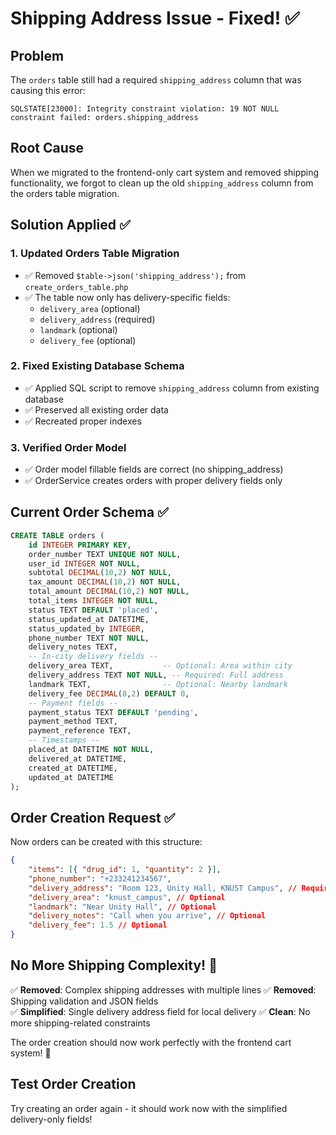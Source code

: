 # Shipping Address Issue - Fixed! ✅

## Problem

The `orders` table still had a required `shipping_address` column that was causing this error:

```
SQLSTATE[23000]: Integrity constraint violation: 19 NOT NULL constraint failed: orders.shipping_address
```

## Root Cause

When we migrated to the frontend-only cart system and removed shipping functionality, we forgot to clean up the old `shipping_address` column from the orders table migration.

## Solution Applied ✅

### 1. **Updated Orders Table Migration**

-   ✅ Removed `$table->json('shipping_address');` from `create_orders_table.php`
-   ✅ The table now only has delivery-specific fields:
    -   `delivery_area` (optional)
    -   `delivery_address` (required)
    -   `landmark` (optional)
    -   `delivery_fee` (optional)

### 2. **Fixed Existing Database Schema**

-   ✅ Applied SQL script to remove `shipping_address` column from existing database
-   ✅ Preserved all existing order data
-   ✅ Recreated proper indexes

### 3. **Verified Order Model**

-   ✅ Order model fillable fields are correct (no shipping_address)
-   ✅ OrderService creates orders with proper delivery fields only

## Current Order Schema ✅

```sql
CREATE TABLE orders (
    id INTEGER PRIMARY KEY,
    order_number TEXT UNIQUE NOT NULL,
    user_id INTEGER NOT NULL,
    subtotal DECIMAL(10,2) NOT NULL,
    tax_amount DECIMAL(10,2) NOT NULL,
    total_amount DECIMAL(10,2) NOT NULL,
    total_items INTEGER NOT NULL,
    status TEXT DEFAULT 'placed',
    status_updated_at DATETIME,
    status_updated_by INTEGER,
    phone_number TEXT NOT NULL,
    delivery_notes TEXT,
    -- In-city delivery fields --
    delivery_area TEXT,           -- Optional: Area within city
    delivery_address TEXT NOT NULL, -- Required: Full address
    landmark TEXT,                -- Optional: Nearby landmark
    delivery_fee DECIMAL(8,2) DEFAULT 0,
    -- Payment fields --
    payment_status TEXT DEFAULT 'pending',
    payment_method TEXT,
    payment_reference TEXT,
    -- Timestamps --
    placed_at DATETIME NOT NULL,
    delivered_at DATETIME,
    created_at DATETIME,
    updated_at DATETIME
);
```

## Order Creation Request ✅

Now orders can be created with this structure:

```json
{
    "items": [{ "drug_id": 1, "quantity": 2 }],
    "phone_number": "+233241234567",
    "delivery_address": "Room 123, Unity Hall, KNUST Campus", // Required
    "delivery_area": "knust_campus", // Optional
    "landmark": "Near Unity Hall", // Optional
    "delivery_notes": "Call when you arrive", // Optional
    "delivery_fee": 1.5 // Optional
}
```

## No More Shipping Complexity! 🎉

✅ **Removed**: Complex shipping addresses with multiple lines
✅ **Removed**: Shipping validation and JSON fields  
✅ **Simplified**: Single delivery address field for local delivery
✅ **Clean**: No more shipping-related constraints

The order creation should now work perfectly with the frontend cart system! 🚀

## Test Order Creation

Try creating an order again - it should work now with the simplified delivery-only fields!
